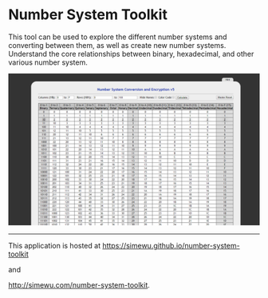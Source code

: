# Number System Toolkit
This tool can be used to explore the different number systems and converting between them, as well as create new number systems. Understand the core relationships between binary, hexadecimal, and other various number system.

![](/screenshot.png)

___
This application is hosted at
https://simewu.github.io/number-system-toolkit

and

http://simewu.com/number-system-toolkit.

